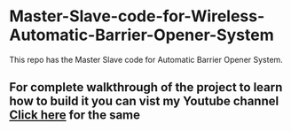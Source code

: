 # Master-Slave-code-for-Wireless-Automatic-Barrier-Opener-System

This repo has the Master Slave code for Automatic Barrier Opener System.

## For complete walkthrough of the project to learn how to build it you can vist my Youtube channel [Click here](https://www.youtube.com/@rasiksawant/featured) for the same

